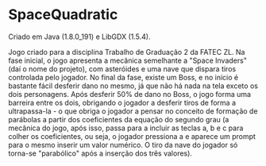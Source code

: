# SpaceQuadratic
    
Criado em Java (1.8.0_191) e LibGDX (1.5.4).
    
Jogo criado para a disciplina Trabalho de Graduação 2 da FATEC ZL. Na fase inicial, o jogo 
apresenta a mecânica semelhante a "Space Invaders" (daí o nome do projeto), com asteróides e 
uma nave que dispara tiros controlada pelo jogador. No final da fase, existe um Boss, 
e no início é bastante fácil desferir dano no mesmo, já que não há nada na tela exceto os dois personagens.
Após desferir 50% de dano no Boss, o jogo forma uma barreira entre os dois, obrigando o jogador a desferir
tiros de forma a ultrapassa-la - o que obriga o jogador a pensar no conceito de formação de parábolas 
a partir dos coeficientes da equação do segundo grau (a mecânica do jogo, após isso, passa para a incluir
as teclas a, b e c para colher os coeficientes, ou seja, o jogador pressiona a e aparece um prompt para 
o mesmo inserir um valor numérico. O tiro da nave do jogador só torna-se "parabólico" após a inserção dos
três valores). 
    
    


